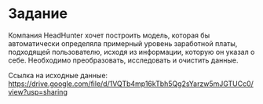 # Задание

Компания HeadHunter хочет построить модель, которая бы автоматически определяла примерный уровень заработной платы, подходящей пользователю, исходя из информации, которую он указал о себе. Необходимо преобразовать, исследовать и очистить данные.

Ссылка на исходные данные:
https://drive.google.com/file/d/1VQTb4mp16kTbh5Qg2sYarzw5mJGTUCc0/view?usp=sharing
